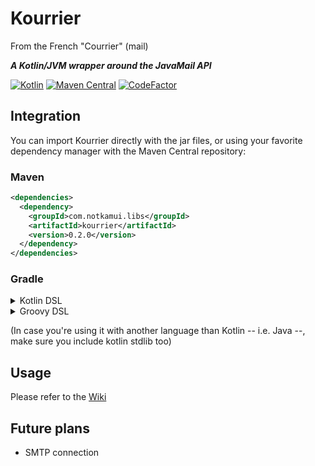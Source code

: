 # Kourrier

From the French "Courrier" (mail)

***A Kotlin/JVM wrapper around the JavaMail API***

[![Kotlin](https://img.shields.io/badge/Kotlin-1.5.31-7f52ff.svg)](https://kotlinlang.org)
[![Maven Central](https://img.shields.io/maven-central/v/com.notkamui.libs/kourrier.svg?label=Maven%20Central)](https://search.maven.org/search?q=g:%22com.notkamui.libs%22%20AND%20a:%22kourrier%22)
[![CodeFactor](https://www.codefactor.io/repository/github/notkamui/kourrier/badge)](https://www.codefactor.io/repository/github/notkamui/kourrier)

## Integration

You can import Kourrier directly with the jar files, or using your favorite dependency manager with the Maven Central
repository:

### Maven

```XML
<dependencies>
  <dependency>
    <groupId>com.notkamui.libs</groupId>
    <artifactId>kourrier</artifactId>
    <version>0.2.0</version>
  </dependency>
</dependencies>
```

### Gradle

<details>
<summary>Kotlin DSL</summary>
<p>

```kotlin
repositories {
  mavenCentral()
}

dependencies {
  implementation("com.notkamui.libs:kourrier:0.2.0")
}
```
</p>
</details>

<details>
<summary>Groovy DSL</summary>
<p>

```groovy
repositories {
  mavenCentral()
}

dependencies {
  implementation 'com.notkamui.libs:kourrier:0.2.0'
}
```
</p>
</details>

(In case you're using it with another language than Kotlin -- i.e. Java --, make sure you include kotlin stdlib too)

## Usage

Please refer to the [Wiki](https://github.com/notKamui/Kourrier/wiki)

## Future plans

- SMTP connection
